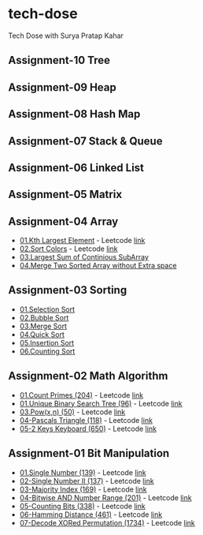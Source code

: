 # tech-dose

Tech Dose with Surya Pratap Kahar

## Assignment-10 Tree

## Assignment-09 Heap

## Assignment-08 Hash Map

## Assignment-07 Stack & Queue

## Assignment-06 Linked List

## Assignment-05 Matrix

## Assignment-04 Array

- [01.Kth Largest Element](./04-Array/01-KthLargestElement/) - Leetcode [link](https://leetcode.com/problems/kth-largest-element-in-an-array/)
- [02.Sort Colors](./04-Array/02-SortColors/) - Leetcode [link](https://leetcode.com/problems/sort-colors/)
- [03.Largest Sum of Continious SubArray](./04-Array/03-LargestSumOfSubArray/)
- [04.Merge Two Sorted Array without Extra space](./04-Array/04-Merge2SortedArray/)

## Assignment-03 Sorting

- [01.Selection Sort](./03-Sorting/01-SelectionSort/)
- [02.Bubble Sort](./03-Sorting/02-BubbleSort/)
- [03.Merge Sort](./03-Sorting/03-MergeSort/)
- [04.Quick Sort](./03-Sorting/04-QuickSort/)
- [05.Insertion Sort](./03-Sorting/05-InstertionSort/)
- [06.Counting Sort](./03-Sorting/06-CountingSort/)

## Assignment-02 Math Algorithm

- [01.Count Primes (204)](<./02-MathAlgorithm/01-CountPrime(204)/>) - Leetcode [link](https://leetcode.com/problems/count-primes/)
- [01.Unique Binary Search Tree (96)](<./02-MathAlgorithm/02-UniqueBinarySearchTree(96)//>) - Leetcode [link](https://leetcode.com/problems/unique-binary-search-trees/)
- [03.Pow(x,n) (50)](<./02-MathAlgorithm/03-Pow(x,y)(50)/>) - Leetcode [link](https://leetcode.com/problems/powx-n/)
- [04-Pascals Triangle (118)](<./02-MathAlgorithm/04-PascalsTriangle(118)/>) - Leetcode [link](https://leetcode.com/problems/pascals-triangle/)
- [05-2 Keys Keyboard (650)](<./02-MathAlgorithm/05-2KeysKeyboard(650)/>) - Leetcode [link](https://leetcode.com/problems/2-keys-keyboard/)

## Assignment-01 Bit Manipulation

- [01.Single Number (139)](<./01-BitManipulation/01-SingleNumber(136)/>) - Leetcode [link](https://leetcode.com/problems/single-number/)
- [02-Single Number II (137)](<./01-BitManipulation/02-SingleNumber-II(137)/>) - Leetcode [link](https://leetcode.com/problems/single-number-ii/)
- [03-Majority Index (169)](<./01-BitManipulation/03-MajorityElement(169)/>) - Leetcode [link](https://leetcode.com/problems/majority-element/)
- [04-Bitwise AND Number Range (201)](<./01-BitManipulation/04-Bitwise AND Number Range(201)/>) - Leetcode [link](https://leetcode.com/problems/bitwise-and-of-numbers-range/)
- [05-Counting Bits (338)](<./01-BitManipulation/05-Counting-Bits(338)/>) - Leetcode [link](https://leetcode.com/problems/counting-bits/)
- [06-Hamming Distance (461)](<./01-BitManipulation/06-HammingDistance(461)/>) - Leetcode [link](https://leetcode.com/problems/hamming-distance/)
- [07-Decode XORed Permutation (1734)](<./01-BitManipulation/07-XORedPermutation(1734)/>) - Leetcode [link](https://leetcode.com/problems/decode-xored-permutation/)
